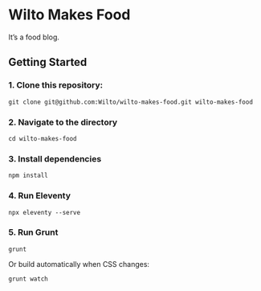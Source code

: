 # Wilto Makes Food
It’s a food blog.




## Getting Started

### 1. Clone this repository:

```
git clone git@github.com:Wilto/wilto-makes-food.git wilto-makes-food
```

### 2. Navigate to the directory

```
cd wilto-makes-food
```

### 3. Install dependencies

```
npm install
```

### 4. Run Eleventy

```
npx eleventy --serve
```

### 5. Run Grunt
```
grunt
```

Or build automatically when CSS changes:
```
grunt watch
```
